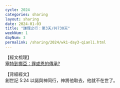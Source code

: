 ```yaml
---
cycle: 2024
categories: sharing
layout: sharing
date: 2024-01-03
title: "謙理之行：第3天/共730天"
weekNum: 1
dayNum: 3
permalink: /sharing/2024/wk1-day3-qianli.html
---
```

【經文梳理】  
[塞特到挪亞：罪或恩的傳承?](https://youtu.be/3bwd1gMVBKA)

【背經經文】  
創世記 5:24 以諾與神同行，神將他取去，他就不在世了。
